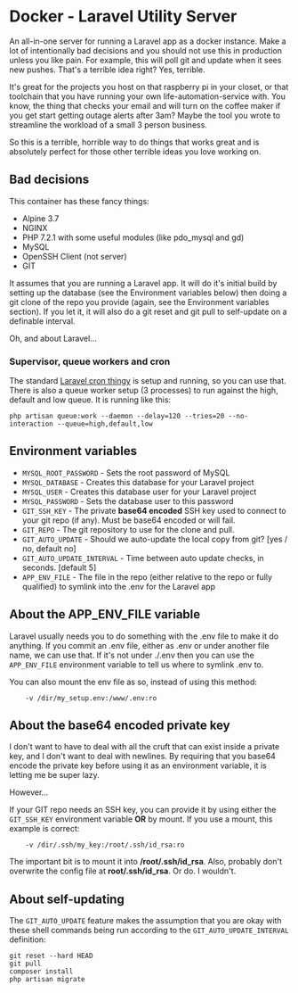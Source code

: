 # Docker - Laravel Utility Server

An all-in-one server for running a Laravel app as a docker instance. Make a lot of intentionally bad decisions and you should not use this in production unless you like pain. For example, this will poll git and update when it sees new pushes. That's a terrible idea right? Yes, terrible.

It's great for the projects you host on that raspberry pi in your closet, or that toolchain that you have running your own life-automation-service with. You know, the thing that checks your email and will turn on the coffee maker if you get start getting outage alerts after 3am? Maybe the tool you wrote to streamline the workload of a small 3 person business.

So this is a terrible, horrible way to do things that works great and is absolutely perfect for those other terrible ideas you love working on.

## Bad decisions

This container has these fancy things:

* Alpine 3.7
* NGINX
* PHP 7.2.1 with some useful modules (like pdo_mysql and gd)
* MySQL
* OpenSSH Client (not server)
* GIT

It assumes that you are running a Laravel app. It will do it's initial build by setting up the database (see the Environment variables below) then doing a git clone of the repo you provide (again, see the Environment variables section). If you let it, it will also do a git reset and git pull to self-update on a definable interval.

Oh, and about Laravel...

### Supervisor, queue workers and cron

The standard [Laravel cron thingy](https://laravel.com/docs/5.6/scheduling#introduction) is setup and running, so you can use that. There is also a queue worker setup (3 processes) to run against the high, default and low queue. It is running like this:

```
php artisan queue:work --daemon --delay=120 --tries=20 --no-interaction --queue=high,default,low
```

## Environment variables

* `MYSQL_ROOT_PASSWORD` - Sets the root password of MySQL  
* `MYSQL_DATABASE` - Creates this database for your Laravel project  
* `MYSQL_USER` - Creates this database user for your Laravel project  
* `MYSQL_PASSWORD` - Sets the database user to this password  
* `GIT_SSH_KEY` - The private **base64 encoded** SSH key used to connect to your git repo (if any). Must be base64 encoded or will fail.  
* `GIT_REPO` - The git repository to use for the clone and pull.  
* `GIT_AUTO_UPDATE` - Should we auto-update the local copy from git? [yes / no, default no]  
* `GIT_AUTO_UPDATE_INTERVAL` - Time between auto update checks, in seconds. [default 5]  
* `APP_ENV_FILE` - The file in the repo (either relative to the repo or fully qualified) to symlink into the .env for the Laravel app

## About the APP_ENV_FILE variable

Laravel usually needs you to do something with the .env file to make it do anything. If you commit an .env file, either as .env or under another file name, we can use that. If it's not under ./.env then you can use the `APP_ENV_FILE` environment variable to tell us where to symlink .env to.

You can also mount the env file as so, instead of using this method:

```
    -v /dir/my_setup.env:/www/.env:ro
```

## About the base64 encoded private key

I don't want to have to deal with all the cruft that can exist inside a private key, and I don't want to deal with newlines. By requiring that you base64 encode the private key before using it as an environment variable, it is letting me be super lazy.

However...

If your GIT repo needs an SSH key, you can provide it by using either the `GIT_SSH_KEY` environment variable **OR** by mount. If you use a mount, this example is correct:

```
    -v /dir/.ssh/my_key:/root/.ssh/id_rsa:ro
```

The important bit is to mount it into **/root/.ssh/id_rsa**. Also, probably don't overwrite the config file at **root/.ssh/id_rsa**. Or do. I wouldn't.

## About self-updating

The `GIT_AUTO_UPDATE` feature makes the assumption that you are okay with these shell commands being run according to the `GIT_AUTO_UPDATE_INTERVAL` definition:

```
git reset --hard HEAD
git pull
composer install
php artisan migrate
```
